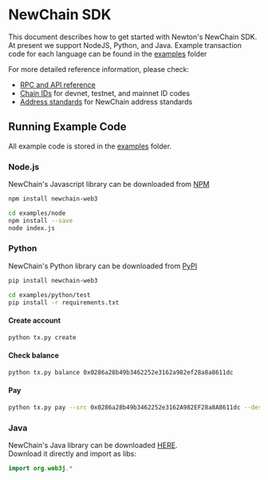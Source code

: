 # NewChain SDK

This document describes how to get started with Newton's NewChain SDK. At present we support NodeJS, Python, and Java. Example transaction code for each language can be found in the [examples](./examples) folder

For more detailed reference information, please check:

* [RPC and API reference](RPC_API_reference.md)
* [Chain IDs](chain_id.md) for devnet, testnet, and mainnet ID codes
* [Address standards](address_standards.md) for NewChain address standards

## Running Example Code

All example code is stored in the [examples](examples) folder.

### Node.js

NewChain's Javascript library can be downloaded from [NPM](https://www.npmjs.com/package/newchain-web3)

```bash
npm install newchain-web3
```

```sh
cd examples/node
npm install --save
node index.js
```

### Python

NewChain's Python library can be downloaded from [PyPI](https://pypi.org/project/newchain-web3/)

```bash
pip install newchain-web3
```

```bash
cd examples/python/test
pip install -r requirements.txt
```

#### Create account

```bash
python tx.py create
```

#### Check balance

```bash
python tx.py balance 0x0286a28b49b3462252e3162a982ef28a8a8611dc
```

#### Pay

```bash
python tx.py pay --src 0x0286a28b49b3462252e3162A982EF28a8A8611dc --dest 0x97549E368AcaFdCAE786BB93D98379f1D1561a29 --value 1 --rpc https://rpc1.newchain.newtonproject.org -value 100
```
### Java

NewChain's Java library can be downloaded [HERE](examples/java/web3j-4.1.1.zip).  
Download it directly and import as libs:

```java
import org.web3j.*
```
